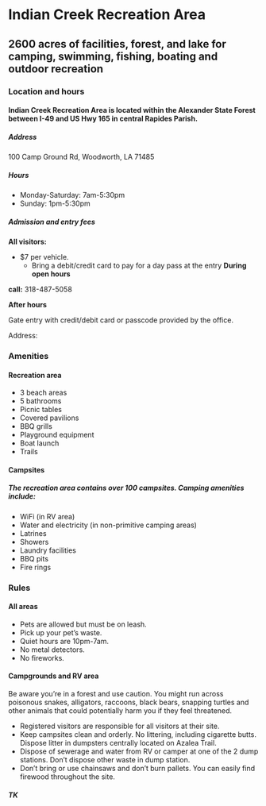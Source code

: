 <!-- service group title -->
# Indian Creek Recreation Area
<!--// service group title -->
<!--service group subhead -->
## 2600 acres of facilities, forest, and lake for camping, swimming, fishing, boating and outdoor recreation
<!--// service group subhead -->
<!-- service group summary -->




<!--// service group summary -->


<!--service group section hed -->
### Location and hours

#### Indian Creek Recreation Area is located within the Alexander State Forest between I-49 and US Hwy 165 in central Rapides Parish. 
##### Address
100 Camp Ground Rd, 
Woodworth, LA 71485

##### Hours
- Monday-Saturday: 7am-5:30pm
- Sunday: 1pm-5:30pm

##### Admission and entry fees
**All visitors:**
- $7 per vehicle.
    - Bring a debit/credit card to pay for a day pass at the entry
**During open hours**

**call:** 318-487-5058

**After hours**

Gate entry with credit/debit card or passcode provided by the office.



<!--// service group section hed -->
<!--service group section subhed -->

<!--// service group section subhed -->
<!--service group section block -->
Address: 


<!--//service group info block -->
<!--service group section hed -->
### Amenities
<!--// service group section hed -->
<!--service group section subhed -->
#### Recreation area
<!--//service group section subhed -->



- 3 beach areas
- 5 bathrooms
- Picnic tables
- Covered pavilions
- BBQ grills
- Playground equipment
- Boat launch
- Trails
#### Campsites

##### The recreation area contains over 100 campsites. Camping amenities include:
- WiFi (in RV area)
- Water and electricity (in non-primitive camping areas)
- Latrines
- Showers
- Laundry facilities
- BBQ pits
- Fire rings




<!--service categories (from category content type): Licensing, industrial hemp-->

<!--Service entry-->
<!-- entry title -->
### Rules 
<!--// entry title -->
<!-- entry subhead -->
#### All areas
<!--// entry subhead -->

- Pets are allowed but must be on leash.
- Pick up your pet’s waste.
- Quiet hours are 10pm-7am.
- No metal detectors.
- No fireworks.

####  Campgrounds and RV area

Be aware you’re in a forest and use caution. You might run across poisonous snakes, alligators, raccoons, black bears, snapping turtles and other animals that could potentially harm you if they feel threatened.
- Registered visitors are responsible for all visitors at their site.
- Keep campsites clean and orderly. No littering, including cigarette butts. Dispose litter in dumpsters centrally located on Azalea Trail. 
- Dispose of sewerage and water from RV or camper at one of the 2 dump stations. Don’t dispose other waste in dump station.
- Don’t bring or use chainsaws and don’t burn pallets. You can easily find firewood throughout the site.



   
 <!-- Description with headline CT reference -->
  ##### TK





